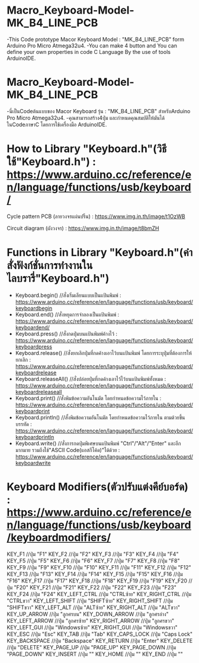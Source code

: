 # Macro_Keyboard-Model-MK_B4_LINE_PCB
-This Code prototype Macor Keyboard Model : "MK_B4_LINE_PCB" form Arduino Pro Micro Atmega32u4.
-You can make 4 button and You can define your own properties in code C Language By the use of tools ArduinoIDE.

# Macro_Keyboard-Model-MK_B4_LINE_PCB
-นี่เป็นCodeต้นแบบของ Macor Keyboard รุ่น : "MK_B4_LINE_PCB" สำหรับArduino Pro Micro Atmega32u4.
-คุณสามารถสร้าง4ปุ่ม และกำหนดคุณสมบัติให้มันได้ ในCodeภาษาC โดยการใช้เครื่องมือ ArduinoIDE.

# How to Library "Keyboard.h"(วิธีใช้"Keyboard.h") : https://www.arduino.cc/reference/en/language/functions/usb/keyboard/

Cycle pattern PCB (ลายวงจรแผ่นปริ้น) : https://www.img.in.th/image/t1OzWB

Circuit diagram (ผังวงจร) : https://www.img.in.th/image/t8bmZH

# Functions in Library "Keyboard.h"(คำสั่งฟังก์ชั่นการทำงานในไลบรารี่"Keyboard.h")
- Keyboard.begin() //สั่งเริ่มเลียนแบบเป็นแป้นพิมพ์ : https://www.arduino.cc/reference/en/language/functions/usb/keyboard/keyboardbegin
- Keyboard.end() //สั่งหยุดการจำลองเป็นแป้นพิมพ์ : https://www.arduino.cc/reference/en/language/functions/usb/keyboard/keyboardend/
- Keyboard.press() //สั่งกดปุ่มบนแป้นพิมพ์ค้างไว้ : https://www.arduino.cc/reference/en/language/functions/usb/keyboard/keyboardpress
- Keyboard.release() //สั่งยกเลิกปุ่มที่กดค้างเอาไว้บนแป้นพิมพ์ โดยการระบุปุ่มที่ต้องการให้ยกเลิก : https://www.arduino.cc/reference/en/language/functions/usb/keyboard/keyboardrelease
- Keyboard.releaseAll() //สั่งปล่อยปุ่มที่กดค้างเอาไว้ไว้บนแป้นพิมพ์ทั้งหมด : https://www.arduino.cc/reference/en/language/functions/usb/keyboard/keyboardreleaseall
- Keyboard.print() //สั่งพิมข้อความอันโนมัต โดยกำหนดข้อความไว้ภายใน : https://www.arduino.cc/reference/en/language/functions/usb/keyboard/keyboardprint
- Keyboard.println() //สั้งพิมข้อความอันโนมัต โดยกำหนดข้อความไว้ภายใน ตามด้วยขึ้นบรรทัด : https://www.arduino.cc/reference/en/language/functions/usb/keyboard/keyboardprintln
- Keyboard.write() //สั่งการกดปุ่มพิเศษบนแป้นพิมพ์ "Ctrl"/"Alt"/"Enter" และอีกมากมาย รวมถึงใช้"ASCII Code(แอสกีโค้ด)"ได้ด้วย : https://www.arduino.cc/reference/en/language/functions/usb/keyboard/keyboardwrite

# Keyboard Modifiers(ตัวปรับแต่งคีย์บอร์ด) : https://www.arduino.cc/reference/en/language/functions/usb/keyboard/keyboardmodifiers/
KEY_F1 //ปุ่ม "F1"
KEY_F2 //ปุ่ม "F2"
KEY_F3 //ปุ่ม "F3"
KEY_F4 //ปุ่ม "F4"
KEY_F5 //ปุ่ม "F5"
KEY_F6 //ปุ่ม "F6"
KEY_F7 //ปุ่ม "F7"
KEY_F8 //ปุ่ม "F8"
KEY_F9 //ปุ่ม "F9"
KEY_F10 //ปุ่ม "F10"
KEY_F11 //ปุ่ม "F11"
KEY_F12 //ปุ่ม "F12"
KEY_F13 //ปุ่ม "F13"
KEY_F14 //ปุ่ม "F14"
KEY_F15 //ปุ่ม "F15"
KEY_F16 //ปุ่ม "F16"
KEY_F17 //ปุ่ม "F17"
KEY_F18 //ปุ่ม "F18"
KEY_F19 //ปุ่ม "F19"
KEY_F20 //ปุ่ม "F20"
KEY_F21 //ปุ่ม "F21"
KEY_F22 //ปุ่ม "F22"
KEY_F23 //ปุ่ม "F23"
KEY_F24 //ปุ่ม "F24"
KEY_LEFT_CTRL //ปุ่ม "CTRLซ้าย"
KEY_RIGHT_CTRL //ปุ่ม "CTRLขวา"
KEY_LEFT_SHIFT //ปุ่ม "SHIFTซ้าย"
KEY_RIGHT_SHIFT //ปุ่ม "SHIFTขวา"
KEY_LEFT_ALT //ปุ่ม "ALTซ้าย"
KEY_RIGHT_ALT //ปุ่ม "ALTขวา"
KEY_UP_ARROW //ปุ่ม "ลูกศรบน"
KEY_DOWN_ARROW //ปุ่ม "ลูกศรล่าง"
KEY_LEFT_ARROW //ปุ่ม "ลูกศรซ้าย"
KEY_RIGHT_ARROW //ปุ่ม "ลูกศรขวา"
KEY_LEFT_GUI //ปุ่ม "Windowsซ้าย"
KEY_RIGHT_GUI //ปุ่ม "Windowsขวา"
KEY_ESC //ปุ่ม "Esc"
KEY_TAB //ปุ่ม "Tab"
KEY_CAPS_LOCK //ปุ่ม "Caps Lock"
KEY_BACKSPACE //ปุ่ม "Backspace"
KEY_RETURN //ปุ่ม "Enter"
KEY_DELETE //ปุ่ม "DELETE"
KEY_PAGE_UP //ปุ่ม "PAGE_UP"
KEY_PAGE_DOWN //ปุ่ม "PAGE_DOWN"
KEY_INSERT //ปุ่ม ""
KEY_HOME //ปุ่ม ""
KEY_END //ปุ่ม ""
